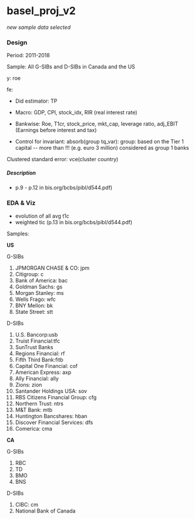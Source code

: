 # basel_proj_v2
*new sample data selected*

### Design

Period: 2011-2018

Sample: All G-SIBs and D-SIBs in Canada and the US

y: roe

fe: 

- Did estimator: TP

- Macro: GDP, CPI, stock_idx, RIR (real interest rate)
  
- Bankwise: Roe, T1cr, stock_price, mkt_cap, leverage ratio, adj_EBIT (Earnings before interest and tax)

- Control for invariant: absorb(group tq_var): group: based on the Tier 1 capital -- more than !!! (e.g. euro 3 million) considered as group 1 banks

Clustered standard error: vce(cluster country)

##### Description
- p.9 - p.12 in bis.org/bcbs/pibl/d544.pdf)

### EDA & Viz
- evolution of all avg t1c
- weighted tic (p.13 in bis.org/bcbs/pibl/d544.pdf)




Samples:

**US**

G-SIBs
1.	JPMORGAN CHASE & CO: jpm
2.	Citigroup: c
3.	Bank of America: bac
4.	Goldman Sachs: gs
5.	Morgan Stanley: ms
6.	Wells Frago: wfc
7.	BNY Mellon: bk
8.	State Street: stt
   
D-SIBs
1.	U.S. Bancorp:usb
2.	Truist Financial:tfc
3.	SunTrust Banks
5.	Regions Financial: rf
6.	Fifth Third Bank:fitb
7.	Capital One Financial: cof
8.	American Express: axp
9.	Ally Financial: ally
10.	Zions: zion
11.	Santander Holdings USA: sov
12.	RBS Citizens Financial Group: cfg
13.	Northern Trust: ntrs
14.	M&T Bank: mtb
15.	Huntington Bancshares: hban
16.	Discover Financial Services: dfs
17.	Comerica: cma


**CA**

G-SIBs
1.	RBC
2.	TD
3.	BMO
4.	BNS

D-SIBs
1.	CIBC: cm
2.	National Bank of Canada


